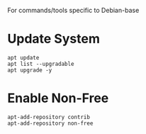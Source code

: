 For commands/tools specific to Debian-base

# Update System
```
apt update
apt list --upgradable
apt upgrade -y
```

# Enable Non-Free
```
apt-add-repository contrib
apt-add-repository non-free
```
